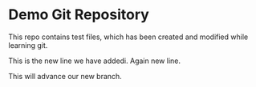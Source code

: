 # Demo Git Repository
This repo contains test files, which has been created and modified while learning git.

This is the new line we have addedi. Again new line.

This will advance our new branch.
